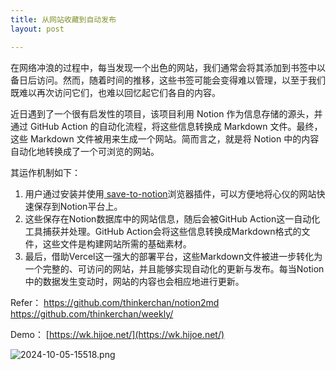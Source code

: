 ```yaml
---
title: 从网站收藏到自动发布
layout: post

---
```

在网络冲浪的过程中，每当发现一个出色的网站，我们通常会将其添加到书签中以备日后访问。然而，随着时间的推移，这些书签可能会变得难以管理，以至于我们既难以再次访问它们，也难以回忆起它们各自的内容。

近日遇到了一个很有启发性的项目，该项目利用 Notion 作为信息存储的源头，并通过 GitHub Action 的自动化流程，将这些信息转换成 Markdown 文件。最终，这些 Markdown 文件被用来生成一个网站。简而言之，就是将 Notion 中的内容自动化地转换成了一个可浏览的网站。

其运作机制如下：
1. 用户通过安装并使用[ save-to-notion](https://chromewebstore.google.com/detail/save-to-notion/ldmmifpegigmeammaeckplhnjbbpccmm)浏览器插件，可以方便地将心仪的网站快速保存到Notion平台上。
2. 这些保存在Notion数据库中的网站信息，随后会被GitHub Action这一自动化工具捕获并处理。GitHub Action会将这些信息转换成Markdown格式的文件，这些文件是构建网站所需的基础素材。
3. 最后，借助Vercel这一强大的部署平台，这些Markdown文件被进一步转化为一个完整的、可访问的网站，并且能够实现自动化的更新与发布。每当Notion中的数据发生变动时，网站的内容也会相应地进行更新。

Refer：
https://github.com/thinkerchan/notion2md
https://github.com/thinkerchan/weekly/

Demo：
[https://wk.hijoe.net/](https://wk.hijoe.net/)

![2024-10-05-15518.png](http://hijoe.net/assets/2024-10-05-15518.png)
